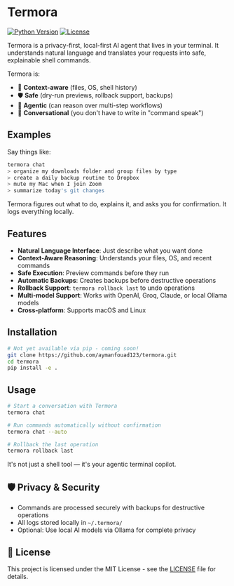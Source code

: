 # Termora

[![Python Version](https://img.shields.io/badge/python-3.8%2B-blue)]()
[![License](https://img.shields.io/badge/license-MIT-green)]()

Termora is a privacy-first, local-first AI agent that lives in your terminal. It understands natural language and translates your requests into safe, explainable shell commands.

Termora is:

- 🧠 **Context-aware** (files, OS, shell history)
- 🛡️ **Safe** (dry-run previews, rollback support, backups)
- 🔁 **Agentic** (can reason over multi-step workflows)
- 💬 **Conversational** (you don't have to write in "command speak")

## Examples

Say things like:

```bash
termora chat
> organize my downloads folder and group files by type
> create a daily backup routine to Dropbox
> mute my Mac when I join Zoom
> summarize today's git changes
```

Termora figures out what to do, explains it, and asks you for confirmation. It logs everything locally.

## Features

- **Natural Language Interface**: Just describe what you want done
- **Context-Aware Reasoning**: Understands your files, OS, and recent commands
- **Safe Execution**: Preview commands before they run
- **Automatic Backups**: Creates backups before destructive operations
- **Rollback Support**: `termora rollback last` to undo operations
- **Multi-model Support**: Works with OpenAI, Groq, Claude, or local Ollama models
- **Cross-platform**: Supports macOS and Linux

## Installation

```bash
# Not yet available via pip - coming soon!
git clone https://github.com/aymanfouad123/termora.git
cd termora
pip install -e .
```

## Usage

```bash
# Start a conversation with Termora
termora chat

# Run commands automatically without confirmation
termora chat --auto

# Rollback the last operation
termora rollback last
```

It's not just a shell tool — it's your agentic terminal copilot.

## 🛡️ Privacy & Security

- Commands are processed securely with backups for destructive operations
- All logs stored locally in `~/.termora/`
- Optional: Use local AI models via Ollama for complete privacy

## 📝 License

This project is licensed under the MIT License - see the [LICENSE](LICENSE) file for details.
